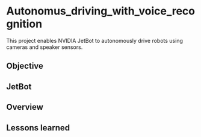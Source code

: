 # Autonomus_driving_with_voice_recognition

This project enables NVIDIA JetBot to autonomously drive robots using cameras and speaker sensors. 

## Objective

## JetBot

## Overview

## Lessons learned
